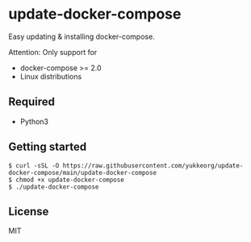 # update-docker-compose

Easy updating & installing docker-compose.

Attention: Only support for
* docker-compose >= 2.0
* Linux distributions

## Required

* Python3

## Getting started

```
$ curl -sSL -O https://raw.githubusercontent.com/yukkeorg/update-docker-compose/main/update-docker-compose
$ chmod +x update-docker-compose
$ ./update-docker-compose
```

## License

MIT

